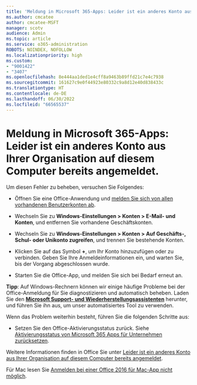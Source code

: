 ```yaml
---
title: 'Meldung in Microsoft 365-Apps: Leider ist ein anderes Konto aus Ihrer Organisation auf diesem Computer bereits angemeldet.'
ms.author: cmcatee
author: cmcatee-MSFT
manager: scotv
audience: Admin
ms.topic: article
ms.service: o365-administration
ROBOTS: NOINDEX, NOFOLLOW
ms.localizationpriority: high
ms.custom:
- "9001422"
- "3407"
ms.openlocfilehash: 8e444aa1ded1e4cff8a9463b89ffd21c7e4c7938
ms.sourcegitcommit: 161627c9e0f44923e80332c9a8d12e40d838433c
ms.translationtype: HT
ms.contentlocale: de-DE
ms.lasthandoff: 06/30/2022
ms.locfileid: "66565537"
---
```

# <a name="microsoft-365-apps-message---sorry-another-account-from-your-organization-is-already-signed-in"></a>Meldung in Microsoft 365-Apps: Leider ist ein anderes Konto aus Ihrer Organisation auf diesem Computer bereits angemeldet.

Um diesen Fehler zu beheben, versuchen Sie Folgendes:

- Öffnen Sie eine Office-Anwendung und [melden Sie sich von allen vorhandenen Benutzerkonten ab](https://support.microsoft.com/office/sign-out-of-office-5a20dc11-47e9-4b6f-945d-478cb6d92071).

- Wechseln Sie zu **Windows-Einstellungen > Konten > E-Mail- und Konten**, und entfernen Sie vorhandene Geschäftskonten.

- Wechseln Sie zu **Windows-Einstellungen > Konten > Auf Geschäfts-, Schul- oder Unikonto zugreifen**, und trennen Sie bestehende Konten. 

- Klicken Sie auf das Symbol **+**, um Ihr Konto hinzuzufügen oder zu verbinden. Geben Sie Ihre Anmeldeinformationen ein, und warten Sie, bis der Vorgang abgeschlossen wurde.

- Starten Sie die Office-App, und melden Sie sich bei Bedarf erneut an. 

**Tipp**: Auf Windows-Rechnern können wir einige häufige Probleme bei der Office-Anmeldung für Sie diagnostizieren und automatisch beheben. Laden Sie den **[Microsoft Support- und Wiederherstellungsassistenten](https://aka.ms/SaRA-OfficeSignInScenario)** herunter, und führen Sie ihn aus, um unser automatisiertes Tool zu verwenden.

Wenn das Problem weiterhin besteht, führen Sie die folgenden Schritte aus: 

- Setzen Sie den Office-Aktivierungsstatus zurück. Siehe [Aktivierungsstatus von Microsoft 365 Apps für Unternehmen zurücksetzen](https://docs.microsoft.com/office365/troubleshoot/activation/reset-office-365-proplus-activation-state).

Weitere Informationen finden in Office Sie unter [Leider ist ein anderes Konto aus Ihrer Organisation auf diesem Computer bereits angemeldet](https://docs.microsoft.com/office/troubleshoot/error-messages/another-account-already-signed-in).

Für Mac lesen Sie [Anmelden bei einer Office 2016 für Mac-App nicht möglich](https://docs.microsoft.com/office365/troubleshoot/authentication/sign-in-to-office-2016-for-mac-fail).
